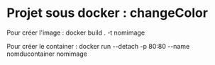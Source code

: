 # Projet sous docker : changeColor

Pour créer l'image : docker build . -t nomimage

Pour créer le container : docker run --detach -p 80:80 --name nomducontainer nomimage
